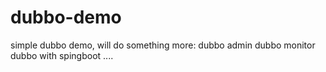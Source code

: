 # dubbo-demo
simple dubbo demo, will do something more:
 dubbo admin
 dubbo monitor
 dubbo with spingboot
....
